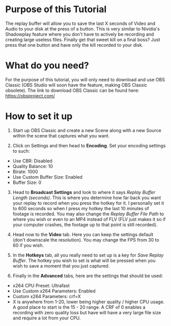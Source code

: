# Purpose of this Tutorial 
The replay buffer will allow you to save the last X seconds of Video and Audio to your disk at the press of a button. This is very similar to Nividia's Shadowplay feature where you don't have to actively be recording and creating large useless files. Finally get that sweet kill on a final boss? Just press that one button and have only the kill recorded to your disk.

# What do you need?
For the purpose of this tutorial, you will only need to download and use OBS Classic (OBS Studio will soon have the feature, making OBS Classic obsolete). The link to download OBS Classic can be found here: https://obsproject.com/

# How to set it up
1. Start up OBS Classic and create a new Scene along with a new Source within the scene that captures what you want.

2. Click on Settings and then head to **Encoding**. Set your encoding settings to such:
 - Use CBR: Disabled
 - Quality Balance: 10
 - Birate: 1000
 - Use Custom Buffer Size: Enabled
 - Buffer Size: 0
 
3. Head to **Broadcast Settings** and look to where it says *Replay Buffer Length (seconds)*. This is where you determine how far back you want your replay to record when you press the hotkey for it. I personally set it to 600 seconds so when I press my hotkey the last 10 minutes of footage is recorded. You may also change the *Replay Buffer File Path* to where you wish or even to an MP4 instead of FLV (FLV just makes it so if your computer crashes, the footage up to that point is still recorded).

4. Head now to the  **Video** tab. Here you can keep the settings default (don't downscale the resolution). You may change the FPS from 30 to 60 if you wish.

5. In the **Hotkeys** tab, all you really need to set up is a key for *Save Replay Buffer*. The hotkey you wish to set is what will be pressed when you wish to save a moment that you just captured.

6. Finally in the **Advanced** tabs, here are the settings that should be used:
 - x264 CPU Preset: Ultrafast
 - Use Custom x264 Parameters: Enabled
 - Custom x264 Parameters: crf=X
  - X is anywhere from 1-20, lower being higher quality / higher CPU usage. A good place to start is the 15 - 20 range. A CRF of 0 enables a recording with zero quality loss but have will have a very large file size and require a lot from your CPU.




